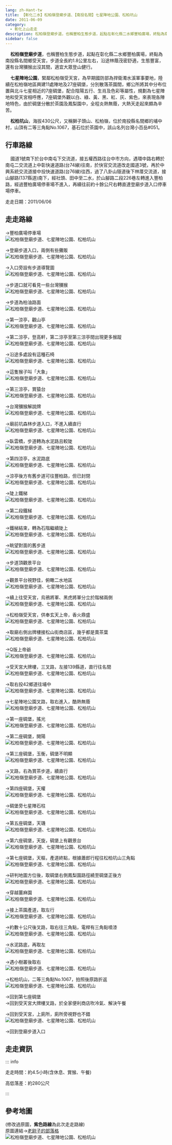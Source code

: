```yaml
---
lang: zh-Hant-tw
title: 【彰化二水】松柏嶺登廟步道、【南投名間】七星陣地公園、松柏坑山
date: 2011-06-09
category: 
  - 彰化上山走走
description: 松柏嶺登廟步道，也稱豐柏生態步道，起點在彰化縣二水鄉豐柏廣場，終點為南投縣名間鄉受天宮，步道全長約1.8公里左右，沿途林蔭茂密舒適，生態豐富，還有台灣獼猴出沒其間，適宜大眾登山健行。 七星陣地公園，緊鄰松柏嶺受天宮，為早期國防部為捍衛濁水溪軍事要地，陸續在松柏嶺地區興建11處陣地及27座碉堡，分別散落茶園間，鄉公所將其中分布位置與北斗七星相近的7座碉堡，配合陰陽五行、生肖及色彩等屬性，規劃為七星陣地和受天宮相呼應，7座碉堡外觀以白、綠、黃、黑、紅、灰、紫色，來表現各陣地特色，由於碉堡分散於茶園及鳳梨園中，全程炎熱無蔭，大熱天走起來頗為辛苦。 
sidebar: false
---
```


    **松柏嶺登廟步道**，也稱豐柏生態步道，起點在彰化縣二水鄉豐柏廣場，終點為南投縣名間鄉受天宮，步道全長約1.8公里左右，沿途林蔭茂密舒適，生態豐富，還有台灣獼猴出沒其間，適宜大眾登山健行。  

<!-- more -->

    **七星陣地公園**，緊鄰松柏嶺受天宮，為早期國防部為捍衛濁水溪軍事要地，陸續在松柏嶺地區興建11處陣地及27座碉堡，分別散落茶園間，鄉公所將其中分布位置與北斗七星相近的7座碉堡，配合陰陽五行、生肖及色彩等屬性，規劃為七星陣地和受天宮相呼應，7座碉堡外觀以白、綠、黃、黑、紅、灰、紫色，來表現各陣地特色，由於碉堡分散於茶園及鳳梨園中，全程炎熱無蔭，大熱天走起來頗為辛苦。  

    **松柏坑山**，海拔430公尺，又稱獅子頭山、松柏嶺，位於南投縣名間鄉的埔中村，山頂有二等三角點No.1067，基石位於茶園中，該山名列台灣小百岳#051。

## 行車路線
    國道1號南下於台中南屯下交流道，接五權西路往台中市方向，遇環中路右轉於南屯二交流道上中彰快速道路(台74線)往南，於快官交流道改走國道3號，再於中興系統交流道接中投快速道路(台76線)往西，過了八卦山隧道後下林厝交流道，接山腳路(137縣道)南下，經社頭、田中至二水，於山腳路二段226巷左轉進入豐柏路，經過豐柏廣場停車場不進入，再續往前約十餘公尺右轉直達登廟步道入口停車場停車。

走走日期：2011/06/06

## 走走路線
→豐柏廣場停車場  
![松柏嶺登廟步道、七星陣地公園、松柏坑山](https://1013399.github.io/image-4/246/188891383_l.jpg)

→登廟步道入口，兩側有些攤販  
![松柏嶺登廟步道、七星陣地公園、松柏坑山](https://1013399.github.io/image-4/246/188891241_l.jpg)

→入口旁設有步道導覽圖  
![松柏嶺登廟步道、七星陣地公園、松柏坑山](https://1013399.github.io/image-4/246/188891235_l.jpg)

→步道口就可看見一些台灣獼猴  
![松柏嶺登廟步道、七星陣地公園、松柏坑山](https://1013399.github.io/image-4/246/188891243_l.jpg)

→步道為柏油路面  
![松柏嶺登廟步道、七星陣地公園、松柏坑山](https://1013399.github.io/image-4/246/188891248_l.jpg)

→第一涼亭，觀山亭  
![松柏嶺登廟步道、七星陣地公園、松柏坑山](https://1013399.github.io/image-4/246/188891250_l.jpg)

→第二涼亭，登高軒，第二涼亭至第三涼亭間出現更多猴蹤  
![松柏嶺登廟步道、七星陣地公園、松柏坑山](https://1013399.github.io/image-4/246/188891254_l.jpg)

→沿途多處設有這種石椅  
![松柏嶺登廟步道、七星陣地公園、松柏坑山](https://1013399.github.io/image-4/246/188891257_l.jpg)

→這隻猴子叫「大象」  
![松柏嶺登廟步道、七星陣地公園、松柏坑山](https://1013399.github.io/image-4/246/188891263_l.jpg)

→第三涼亭，賞猿台  
![松柏嶺登廟步道、七星陣地公園、松柏坑山](https://1013399.github.io/image-4/246/188891267_l.jpg)

→台灣獼猴解說牌  
![松柏嶺登廟步道、七星陣地公園、松柏坑山](https://1013399.github.io/image-4/246/188891269_l.jpg)

→廟前坑森林步道入口，不進入續直行  
![松柏嶺登廟步道、七星陣地公園、松柏坑山](https://1013399.github.io/image-4/246/188891273_l.jpg)

→臥雲橋，步道轉為水泥路且較陡  
![松柏嶺登廟步道、七星陣地公園、松柏坑山](https://1013399.github.io/image-4/246/188891277_l.jpg)

→第四涼亭，水泥路底  
![松柏嶺登廟步道、七星陣地公園、松柏坑山](https://1013399.github.io/image-4/246/188891281_l.jpg)

→涼亭後方有舊步道可往豐柏路，但已封閉  
![松柏嶺登廟步道、七星陣地公園、松柏坑山](https://1013399.github.io/image-4/246/188891284_l.jpg)

→陡上鐵梯  
![松柏嶺登廟步道、七星陣地公園、松柏坑山](https://1013399.github.io/image-4/246/188891288_l.jpg)

→第二段鐵梯  
![松柏嶺登廟步道、七星陣地公園、松柏坑山](https://1013399.github.io/image-4/246/188891293_l.jpg)

→鐵梯結束，轉為石階繼續陡上  
![松柏嶺登廟步道、七星陣地公園、松柏坑山](https://1013399.github.io/image-4/246/188891297_l.jpg)

→眺望對面的舊步道  
![松柏嶺登廟步道、七星陣地公園、松柏坑山](https://1013399.github.io/image-4/246/188891299_l.jpg)

→步道頂觀景平台  
![松柏嶺登廟步道、七星陣地公園、松柏坑山](https://1013399.github.io/image-4/246/188891303_l.jpg)

→觀景平台視野佳，俯瞰二水地區  
![松柏嶺登廟步道、七星陣地公園、松柏坑山](https://1013399.github.io/image-4/246/188891307_l.jpg)

→續上往受天宮，烏鴉將軍、黑虎將軍分立於階梯兩側  
![松柏嶺登廟步道、七星陣地公園、松柏坑山](https://1013399.github.io/image-4/246/188891309_l.jpg)

→松柏嶺受天宮，供奉玄天上帝，香火鼎盛  
![松柏嶺登廟步道、七星陣地公園、松柏坑山](https://1013399.github.io/image-4/246/188891312_l.jpg)

→取廟右側出牌樓接松山街商店區，幾乎都是賣茶葉  
![松柏嶺登廟步道、七星陣地公園、松柏坑山](https://1013399.github.io/image-4/246/188891317_l.jpg)

→Q版上帝爺  
![松柏嶺登廟步道、七星陣地公園、松柏坑山](https://1013399.github.io/image-4/246/188891320_l.jpg)

→受天宮大牌樓，三叉路，左接139縣道，直行往名間  
![松柏嶺登廟步道、七星陣地公園、松柏坑山](https://1013399.github.io/image-4/246/188891322_l.jpg)

→取右投42鄉道往埔中  
![松柏嶺登廟步道、七星陣地公園、松柏坑山](https://1013399.github.io/image-4/246/188891326_l.jpg)

→七星陣地公園叉路，取右進入，酷熱無蔭  
![松柏嶺登廟步道、七星陣地公園、松柏坑山](https://1013399.github.io/image-4/246/188891328_l.jpg)

→第一座碉堡，搖光  
![松柏嶺登廟步道、七星陣地公園、松柏坑山](https://1013399.github.io/image-4/246/188891332_l.jpg)

→第二座碉堡，開陽  
![松柏嶺登廟步道、七星陣地公園、松柏坑山](https://1013399.github.io/image-4/246/188891333_l.jpg)

→第三座碉堡，玉衡，碉堡不明顯  
![松柏嶺登廟步道、七星陣地公園、松柏坑山](https://1013399.github.io/image-4/246/188891338_l.jpg)

→叉路，右為賞茶步道，續直行  
![松柏嶺登廟步道、七星陣地公園、松柏坑山](https://1013399.github.io/image-4/246/188891339_l.jpg)

→第四座碉堡，天權  
![松柏嶺登廟步道、七星陣地公園、松柏坑山](https://1013399.github.io/image-4/246/188891343_l.jpg)

→碉堡旁七星陣石柱  
![松柏嶺登廟步道、七星陣地公園、松柏坑山](https://1013399.github.io/image-4/246/188891378_l.jpg)

→第五座碉堡，天璣  
![松柏嶺登廟步道、七星陣地公園、松柏坑山](https://1013399.github.io/image-4/246/188891348_l.jpg)

→第六座碉堡，天旋，碉堡上有觀景台  
![松柏嶺登廟步道、七星陣地公園、松柏坑山](https://1013399.github.io/image-4/246/188891351_l.jpg)

→第七座碉堡，天樞，產道終點，根據蕭郎行程往松柏坑山三角點  
![松柏嶺登廟步道、七星陣地公園、松柏坑山](https://1013399.github.io/image-4/246/188891355_l.jpg)

→研判地圖方位後，取碉堡右側鳳梨園路徑繞至碉堡正後方  
![松柏嶺登廟步道、七星陣地公園、松柏坑山](https://1013399.github.io/image-4/246/188891375_l.jpg)

→穿越薑麻園  
![松柏嶺登廟步道、七星陣地公園、松柏坑山](https://1013399.github.io/image-4/246/188891372_l.jpg)

→接上茶園產道，取左行  
![松柏嶺登廟步道、七星陣地公園、松柏坑山](https://1013399.github.io/image-4/246/188891369_l.jpg)

→約數十公尺後叉路，取右往三角點，電桿有三角點噴漆  
![松柏嶺登廟步道、七星陣地公園、松柏坑山](https://1013399.github.io/image-4/246/188891364_l.jpg)

→水泥路底，再取左  
![松柏嶺登廟步道、七星陣地公園、松柏坑山](https://1013399.github.io/image-4/246/188891357_l.jpg)

→遇小樹叢後取右  
![松柏嶺登廟步道、七星陣地公園、松柏坑山](https://1013399.github.io/image-4/246/188891362_l.jpg)

→松柏坑山，二等三角點No.1067，拍照後原路折返  
![松柏嶺登廟步道、七星陣地公園、松柏坑山](https://1013399.github.io/image-4/246/188891361_l.jpg)

→回到第七座碉堡  
→回到受天宮大牌樓叉路，於全家便利商店吹冷氣、解決午餐

→回到受天宮，上廁所，廁所旁視野也不錯  
![松柏嶺登廟步道、七星陣地公園、松柏坑山](https://1013399.github.io/image-4/246/188891380_l.jpg)

→回到登廟步道入口

## 走走資訊

::: info

走走時間：約4.5小時(含休息、賞猴、午餐)

高低落差：約280公尺

:::

## 參考地圖
(修改過原圖，**紫色路線**為此次走走路線)  
原圖連結→[老尉子的部落格](http://blog.xuite.net/laoweiz/blog/15846857)  
![松柏嶺登廟步道、七星陣地公園、松柏坑山](https://1013399.github.io/image-4/246/188891405_l.jpg)